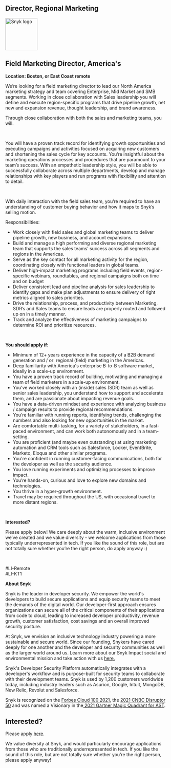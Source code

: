 Director, Regional Marketing
---

<img src="https://res.cloudinary.com/snyk/image/upload/v1537345894/press-kit/brand/logo-black.png" width="100" alt="Snyk logo" />

<h2><strong>Field Marketing Director, America's</strong></h2>
<p><strong>Location: Boston, or East Coast remote</strong></p>
<p><span style="font-weight: 400;">We’re looking for a field marketing director to lead our North America marketing strategy and team covering Enterprise, Mid Market and SMB segments. Working in close collaboration with Sales leadership you will define and execute region-specific programs that drive pipeline growth, net new and expansion revenue, thought leadership, and brand awareness.</span></p>
<p><span style="font-weight: 400;">Through close collaboration with both the sales and marketing teams, you will.&nbsp;</span></p>
<p>&nbsp;</p>
<p><span style="font-weight: 400;">You will have a proven track record for identifying growth opportunities and executing campaigns and activities focused on acquiring new customers and shortening the sales cycle for key accounts. You’re insightful about the marketing operations processes and procedures that are paramount to your team’s success. With an empathetic leadership style, you will be able to successfully collaborate across multiple departments, develop and manage relationships with key players and run programs with flexibility and attention to detail.&nbsp;</span></p>
<p>&nbsp;</p>
<p><span style="font-weight: 400;">With daily interaction with the field sales team, you’re required to have an understanding of customer buying behavior and how it maps to Snyk’s selling motion.&nbsp;</span></p>
<p><span style="font-weight: 400;">Responsibilities:</span></p>
<ul>
<li style="font-weight: 400;"><span style="font-weight: 400;">Work closely with field sales and global marketing teams to deliver pipeline growth, new business, and account expansions.</span></li>
<li style="font-weight: 400;"><span style="font-weight: 400;">Build and manage a high performing and diverse regional marketing team that </span><span style="font-weight: 400;">supports the sales teams’ success across all segments and regions in the Americas.</span></li>
<li style="font-weight: 400;"><span style="font-weight: 400;">Serve as the key contact for all marketing activity for the region, coordinating closely with functional leaders in global teams.</span></li>
<li style="font-weight: 400;"><span style="font-weight: 400;">Deliver high-impact marketing programs including </span><span style="font-weight: 400;">field events, region-specific webinars, roundtables, and regional campaigns</span><span style="font-weight: 400;"> both on time and on budget</span></li>
<li style="font-weight: 400;"><span style="font-weight: 400;">Deliver consistent lead and pipeline analysis for sales leadership to identify gaps and make plan adjustments to ensure delivery of right metrics aligned to sales priorities.</span></li>
<li style="font-weight: 400;"><span style="font-weight: 400;">Drive the relationship, process, and productivity between Marketing, SDR’s and Sales teams to ensure leads are properly routed and followed up on in a timely manner.</span></li>
<li style="font-weight: 400;"><span style="font-weight: 400;">Track and analyze the effectiveness of marketing campaigns to determine ROI and prioritize resources.</span></li>
</ul>
<p>&nbsp;</p>
<p><strong>You should apply if:</strong></p>
<ul>
<li style="font-weight: 400;"><span style="font-weight: 400;">Minimum of 12+ years experience in the capacity of a </span><span style="font-weight: 400;">B2B demand generation and / or&nbsp; regional (field) marketing in the Americas.</span></li>
<li style="font-weight: 400;"><span style="font-weight: 400;">Deep familiarity with America's enterprise B-to-B software market, ideally in a scale-up environment.</span></li>
<li style="font-weight: 400;"><span style="font-weight: 400;">You have a proven track record of building, motivating and managing a team of field marketers in a scale-up environment.</span></li>
<li style="font-weight: 400;"><span style="font-weight: 400;">You’ve worked closely with an (inside) sales (SDR) team as well as senior sales leadership, you understand how to support and accelerate them, and are passionate about impacting revenue goals.</span></li>
<li style="font-weight: 400;"><span style="font-weight: 400;">You have a data-driven mindset and experience with analyzing business / campaign results to provide regional recommendations.&nbsp;</span></li>
<li style="font-weight: 400;"><span style="font-weight: 400;">You’re familiar with running reports, identifying trends, challenging the numbers and also looking for new opportunities in the market.&nbsp;</span></li>
<li style="font-weight: 400;"><span style="font-weight: 400;">Are comfortable multi-tasking, for a variety of stakeholders, in a fast-paced environment, and can work both autonomously and in a team-setting.</span></li>
<li style="font-weight: 400;"><span style="font-weight: 400;">You are proficient (and maybe even outstanding) at using marketing automation and CRM tools such as Salesforce, Looker, EventBrite, Marketo, Eloqua and other similar programs.&nbsp;</span></li>
<li style="font-weight: 400;"><span style="font-weight: 400;">You're confident in running customer-facing communications, both for the developer as well as the security audience.&nbsp;</span></li>
<li style="font-weight: 400;"><span style="font-weight: 400;">You love running experiments and optimizing processes to improve impact.</span></li>
<li style="font-weight: 400;"><span style="font-weight: 400;">You’re hands-on, curious and love to explore new domains and technologies.</span></li>
<li style="font-weight: 400;"><span style="font-weight: 400;">You thrive in a hyper-growth environment.</span></li>
<li style="font-weight: 400;"><span style="font-weight: 400;">Travel may be required throughout the US, with occasional travel to more distant regions.</span></li>
</ul>
<p>&nbsp;</p>
<p><strong>Interested?</strong></p>
<p><span style="font-weight: 400;">Please apply below! We care deeply about the warm, inclusive environment we’ve created and we value diversity - we welcome applications from those typically underrepresented in tech. If you like the sound of this role, but are not totally sure whether you’re the right person, do apply anyway :)</span></p>
<p>&nbsp;</p>
<p><span style="font-weight: 400;">#LI-Remote<br>#LI-KT1</span></p><div class="content-conclusion"><p><strong>About Snyk</strong></p>
<p><span style="font-weight: 400;">Snyk is the leader in developer security. We empower the world's developers to build secure applications and equip security teams to meet the demands of the digital world. Our developer-first approach ensures organizations can secure all of the critical components of their applications from code to cloud, leading to increased developer productivity, revenue growth, customer satisfaction, cost savings and an overall improved security posture.&nbsp;</span></p>
<p><span style="font-weight: 400;">At Snyk, we envision an inclusive technology industry powering a more sustainable and secure world.</span> <span style="font-weight: 400;">Since our founding, Snykers have cared deeply for one another and the developer and security communities as well as the larger world around us. Learn more about our Snyk Impact social and environmental mission and take action with us </span><a href="https://snyk.io/about/snyk-impact/"><span style="font-weight: 400;">here.</span></a></p>
<p><span style="font-weight: 400;">Snyk's Developer Security Platform automatically integrates with a developer's workflow and is purpose-built for security teams to collaborate with their development teams. Snyk is used by 1,200 customers worldwide today, including industry leaders such as Asurion, Google, Intuit, MongoDB, New Relic, Revolut and Salesforce.</span></p>
<p><span style="font-weight: 400;">Snyk is recognized on the </span><a href="https://www.forbes.com/cloud100/#6f24b5ba5f94"><span style="font-weight: 400;">Forbes Cloud 100 2021</span></a><span style="font-weight: 400;">, the </span><a href="https://www.cnbc.com/2021/05/25/these-are-the-2021-cnbc-disruptor-50-companies.html"><span style="font-weight: 400;">2021 CNBC Disruptor 50</span></a><span style="font-weight: 400;"> and was named a Visionary in the</span><a href="https://snyk.io/blog/snyk-visionary-2021-gartner-magic-quadrant-for-ast/"><span style="font-weight: 400;"> 2021 Gartner Magic Quadrant for AST</span></a><span style="font-weight: 400;">.</span></p></div>

Interested?
---

Please apply [here](https://boards.greenhouse.io/snyk/jobs/6296090002#app).

We value diversity at Snyk, and would particularly encourage applications from those who are traditionally underrepresented in tech.
If you like the sound of this role, but are not totally sure whether you’re the right person, please apply anyway!
